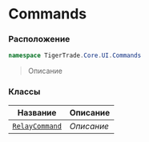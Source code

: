 
# Commands
### Расположение
```csharp    
namespace TigerTrade.Core.UI.Commands
```
> Описание


### Классы
| Название | Описание |
| --- | --- |
| [`RelayCommand`](./Commands/RelayCommand.cs.md) | *Описание* |
